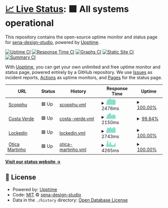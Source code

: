 # [📈 Live Status](https://sena-design-studio.github.io/uptime): <!--live status--> **🟩 All systems operational**

This repository contains the open-source uptime monitor and status page for [sena-design-studio](https://sena-design-studio.github.io/uptime), powered by [Upptime](https://github.com/upptime/upptime).

[![Uptime CI](https://github.com/sena-design-studio/uptime/workflows/Uptime%20CI/badge.svg)](https://github.com/sena-design-studio/uptime/actions?query=workflow%3A%22Uptime+CI%22)
[![Response Time CI](https://github.com/sena-design-studio/uptime/workflows/Response%20Time%20CI/badge.svg)](https://github.com/sena-design-studio/uptime/actions?query=workflow%3A%22Response+Time+CI%22)
[![Graphs CI](https://github.com/sena-design-studio/uptime/workflows/Graphs%20CI/badge.svg)](https://github.com/sena-design-studio/uptime/actions?query=workflow%3A%22Graphs+CI%22)
[![Static Site CI](https://github.com/sena-design-studio/uptime/workflows/Static%20Site%20CI/badge.svg)](https://github.com/sena-design-studio/uptime/actions?query=workflow%3A%22Static+Site+CI%22)
[![Summary CI](https://github.com/sena-design-studio/uptime/workflows/Summary%20CI/badge.svg)](https://github.com/sena-design-studio/uptime/actions?query=workflow%3A%22Summary+CI%22)

With [Upptime](https://upptime.js.org), you can get your own unlimited and free uptime monitor and status page, powered entirely by a GitHub repository. We use [Issues](https://github.com/sena-design-studio/uptime/issues) as incident reports, [Actions](https://github.com/sena-design-studio/uptime/actions) as uptime monitors, and [Pages](https://sena-design-studio.github.io/uptime) for the status page.

<!--start: status pages-->
<!-- This summary is generated by Upptime (https://github.com/upptime/upptime) -->
<!-- Do not edit this manually, your changes will be overwritten -->
<!-- prettier-ignore -->
| URL | Status | History | Response Time | Uptime |
| --- | ------ | ------- | ------------- | ------ |
| <img alt="" src="https://icons.duckduckgo.com/ip3/www.scopphu.com.ico" height="13"> [Scopphu](https://www.scopphu.com) | 🟩 Up | [scopphu.yml](https://github.com/sena-design-studio/uptime/commits/HEAD/history/scopphu.yml) | <details><summary><img alt="Response time graph" src="./graphs/scopphu/response-time-week.png" height="20"> 2476ms</summary><br><a href="https://sena-design-studio.github.io/uptime/history/scopphu"><img alt="Response time 2465" src="https://img.shields.io/endpoint?url=https%3A%2F%2Fraw.githubusercontent.com%2Fsena-design-studio%2Fuptime%2FHEAD%2Fapi%2Fscopphu%2Fresponse-time.json"></a><br><a href="https://sena-design-studio.github.io/uptime/history/scopphu"><img alt="24-hour response time 2139" src="https://img.shields.io/endpoint?url=https%3A%2F%2Fraw.githubusercontent.com%2Fsena-design-studio%2Fuptime%2FHEAD%2Fapi%2Fscopphu%2Fresponse-time-day.json"></a><br><a href="https://sena-design-studio.github.io/uptime/history/scopphu"><img alt="7-day response time 2476" src="https://img.shields.io/endpoint?url=https%3A%2F%2Fraw.githubusercontent.com%2Fsena-design-studio%2Fuptime%2FHEAD%2Fapi%2Fscopphu%2Fresponse-time-week.json"></a><br><a href="https://sena-design-studio.github.io/uptime/history/scopphu"><img alt="30-day response time 2531" src="https://img.shields.io/endpoint?url=https%3A%2F%2Fraw.githubusercontent.com%2Fsena-design-studio%2Fuptime%2FHEAD%2Fapi%2Fscopphu%2Fresponse-time-month.json"></a><br><a href="https://sena-design-studio.github.io/uptime/history/scopphu"><img alt="1-year response time 2693" src="https://img.shields.io/endpoint?url=https%3A%2F%2Fraw.githubusercontent.com%2Fsena-design-studio%2Fuptime%2FHEAD%2Fapi%2Fscopphu%2Fresponse-time-year.json"></a></details> | <details><summary><a href="https://sena-design-studio.github.io/uptime/history/scopphu">100.00%</a></summary><a href="https://sena-design-studio.github.io/uptime/history/scopphu"><img alt="All-time uptime 99.84%" src="https://img.shields.io/endpoint?url=https%3A%2F%2Fraw.githubusercontent.com%2Fsena-design-studio%2Fuptime%2FHEAD%2Fapi%2Fscopphu%2Fuptime.json"></a><br><a href="https://sena-design-studio.github.io/uptime/history/scopphu"><img alt="24-hour uptime 100.00%" src="https://img.shields.io/endpoint?url=https%3A%2F%2Fraw.githubusercontent.com%2Fsena-design-studio%2Fuptime%2FHEAD%2Fapi%2Fscopphu%2Fuptime-day.json"></a><br><a href="https://sena-design-studio.github.io/uptime/history/scopphu"><img alt="7-day uptime 100.00%" src="https://img.shields.io/endpoint?url=https%3A%2F%2Fraw.githubusercontent.com%2Fsena-design-studio%2Fuptime%2FHEAD%2Fapi%2Fscopphu%2Fuptime-week.json"></a><br><a href="https://sena-design-studio.github.io/uptime/history/scopphu"><img alt="30-day uptime 99.90%" src="https://img.shields.io/endpoint?url=https%3A%2F%2Fraw.githubusercontent.com%2Fsena-design-studio%2Fuptime%2FHEAD%2Fapi%2Fscopphu%2Fuptime-month.json"></a><br><a href="https://sena-design-studio.github.io/uptime/history/scopphu"><img alt="1-year uptime 99.79%" src="https://img.shields.io/endpoint?url=https%3A%2F%2Fraw.githubusercontent.com%2Fsena-design-studio%2Fuptime%2FHEAD%2Fapi%2Fscopphu%2Fuptime-year.json"></a></details>
| <img alt="" src="https://icons.duckduckgo.com/ip3/www.costa-verde.com.ico" height="13"> [Costa Verde](https://www.costa-verde.com) | 🟩 Up | [costa-verde.yml](https://github.com/sena-design-studio/uptime/commits/HEAD/history/costa-verde.yml) | <details><summary><img alt="Response time graph" src="./graphs/costa-verde/response-time-week.png" height="20"> 2150ms</summary><br><a href="https://sena-design-studio.github.io/uptime/history/costa-verde"><img alt="Response time 3141" src="https://img.shields.io/endpoint?url=https%3A%2F%2Fraw.githubusercontent.com%2Fsena-design-studio%2Fuptime%2FHEAD%2Fapi%2Fcosta-verde%2Fresponse-time.json"></a><br><a href="https://sena-design-studio.github.io/uptime/history/costa-verde"><img alt="24-hour response time 1612" src="https://img.shields.io/endpoint?url=https%3A%2F%2Fraw.githubusercontent.com%2Fsena-design-studio%2Fuptime%2FHEAD%2Fapi%2Fcosta-verde%2Fresponse-time-day.json"></a><br><a href="https://sena-design-studio.github.io/uptime/history/costa-verde"><img alt="7-day response time 2150" src="https://img.shields.io/endpoint?url=https%3A%2F%2Fraw.githubusercontent.com%2Fsena-design-studio%2Fuptime%2FHEAD%2Fapi%2Fcosta-verde%2Fresponse-time-week.json"></a><br><a href="https://sena-design-studio.github.io/uptime/history/costa-verde"><img alt="30-day response time 2765" src="https://img.shields.io/endpoint?url=https%3A%2F%2Fraw.githubusercontent.com%2Fsena-design-studio%2Fuptime%2FHEAD%2Fapi%2Fcosta-verde%2Fresponse-time-month.json"></a><br><a href="https://sena-design-studio.github.io/uptime/history/costa-verde"><img alt="1-year response time 3191" src="https://img.shields.io/endpoint?url=https%3A%2F%2Fraw.githubusercontent.com%2Fsena-design-studio%2Fuptime%2FHEAD%2Fapi%2Fcosta-verde%2Fresponse-time-year.json"></a></details> | <details><summary><a href="https://sena-design-studio.github.io/uptime/history/costa-verde">99.84%</a></summary><a href="https://sena-design-studio.github.io/uptime/history/costa-verde"><img alt="All-time uptime 99.75%" src="https://img.shields.io/endpoint?url=https%3A%2F%2Fraw.githubusercontent.com%2Fsena-design-studio%2Fuptime%2FHEAD%2Fapi%2Fcosta-verde%2Fuptime.json"></a><br><a href="https://sena-design-studio.github.io/uptime/history/costa-verde"><img alt="24-hour uptime 98.88%" src="https://img.shields.io/endpoint?url=https%3A%2F%2Fraw.githubusercontent.com%2Fsena-design-studio%2Fuptime%2FHEAD%2Fapi%2Fcosta-verde%2Fuptime-day.json"></a><br><a href="https://sena-design-studio.github.io/uptime/history/costa-verde"><img alt="7-day uptime 99.84%" src="https://img.shields.io/endpoint?url=https%3A%2F%2Fraw.githubusercontent.com%2Fsena-design-studio%2Fuptime%2FHEAD%2Fapi%2Fcosta-verde%2Fuptime-week.json"></a><br><a href="https://sena-design-studio.github.io/uptime/history/costa-verde"><img alt="30-day uptime 99.96%" src="https://img.shields.io/endpoint?url=https%3A%2F%2Fraw.githubusercontent.com%2Fsena-design-studio%2Fuptime%2FHEAD%2Fapi%2Fcosta-verde%2Fuptime-month.json"></a><br><a href="https://sena-design-studio.github.io/uptime/history/costa-verde"><img alt="1-year uptime 99.67%" src="https://img.shields.io/endpoint?url=https%3A%2F%2Fraw.githubusercontent.com%2Fsena-design-studio%2Fuptime%2FHEAD%2Fapi%2Fcosta-verde%2Fuptime-year.json"></a></details>
| <img alt="" src="https://icons.duckduckgo.com/ip3/www.lockedin.pt.ico" height="13"> [Lockedin](https://www.lockedin.pt) | 🟩 Up | [lockedin.yml](https://github.com/sena-design-studio/uptime/commits/HEAD/history/lockedin.yml) | <details><summary><img alt="Response time graph" src="./graphs/lockedin/response-time-week.png" height="20"> 2743ms</summary><br><a href="https://sena-design-studio.github.io/uptime/history/lockedin"><img alt="Response time 3377" src="https://img.shields.io/endpoint?url=https%3A%2F%2Fraw.githubusercontent.com%2Fsena-design-studio%2Fuptime%2FHEAD%2Fapi%2Flockedin%2Fresponse-time.json"></a><br><a href="https://sena-design-studio.github.io/uptime/history/lockedin"><img alt="24-hour response time 2436" src="https://img.shields.io/endpoint?url=https%3A%2F%2Fraw.githubusercontent.com%2Fsena-design-studio%2Fuptime%2FHEAD%2Fapi%2Flockedin%2Fresponse-time-day.json"></a><br><a href="https://sena-design-studio.github.io/uptime/history/lockedin"><img alt="7-day response time 2743" src="https://img.shields.io/endpoint?url=https%3A%2F%2Fraw.githubusercontent.com%2Fsena-design-studio%2Fuptime%2FHEAD%2Fapi%2Flockedin%2Fresponse-time-week.json"></a><br><a href="https://sena-design-studio.github.io/uptime/history/lockedin"><img alt="30-day response time 2736" src="https://img.shields.io/endpoint?url=https%3A%2F%2Fraw.githubusercontent.com%2Fsena-design-studio%2Fuptime%2FHEAD%2Fapi%2Flockedin%2Fresponse-time-month.json"></a><br><a href="https://sena-design-studio.github.io/uptime/history/lockedin"><img alt="1-year response time 3483" src="https://img.shields.io/endpoint?url=https%3A%2F%2Fraw.githubusercontent.com%2Fsena-design-studio%2Fuptime%2FHEAD%2Fapi%2Flockedin%2Fresponse-time-year.json"></a></details> | <details><summary><a href="https://sena-design-studio.github.io/uptime/history/lockedin">100.00%</a></summary><a href="https://sena-design-studio.github.io/uptime/history/lockedin"><img alt="All-time uptime 99.68%" src="https://img.shields.io/endpoint?url=https%3A%2F%2Fraw.githubusercontent.com%2Fsena-design-studio%2Fuptime%2FHEAD%2Fapi%2Flockedin%2Fuptime.json"></a><br><a href="https://sena-design-studio.github.io/uptime/history/lockedin"><img alt="24-hour uptime 100.00%" src="https://img.shields.io/endpoint?url=https%3A%2F%2Fraw.githubusercontent.com%2Fsena-design-studio%2Fuptime%2FHEAD%2Fapi%2Flockedin%2Fuptime-day.json"></a><br><a href="https://sena-design-studio.github.io/uptime/history/lockedin"><img alt="7-day uptime 100.00%" src="https://img.shields.io/endpoint?url=https%3A%2F%2Fraw.githubusercontent.com%2Fsena-design-studio%2Fuptime%2FHEAD%2Fapi%2Flockedin%2Fuptime-week.json"></a><br><a href="https://sena-design-studio.github.io/uptime/history/lockedin"><img alt="30-day uptime 99.96%" src="https://img.shields.io/endpoint?url=https%3A%2F%2Fraw.githubusercontent.com%2Fsena-design-studio%2Fuptime%2FHEAD%2Fapi%2Flockedin%2Fuptime-month.json"></a><br><a href="https://sena-design-studio.github.io/uptime/history/lockedin"><img alt="1-year uptime 99.67%" src="https://img.shields.io/endpoint?url=https%3A%2F%2Fraw.githubusercontent.com%2Fsena-design-studio%2Fuptime%2FHEAD%2Fapi%2Flockedin%2Fuptime-year.json"></a></details>
| <img alt="" src="https://icons.duckduckgo.com/ip3/www.oticamartinho.pt.ico" height="13"> [Otica Martinho](https://www.oticamartinho.pt) | 🟩 Up | [otica-martinho.yml](https://github.com/sena-design-studio/uptime/commits/HEAD/history/otica-martinho.yml) | <details><summary><img alt="Response time graph" src="./graphs/otica-martinho/response-time-week.png" height="20"> 4265ms</summary><br><a href="https://sena-design-studio.github.io/uptime/history/otica-martinho"><img alt="Response time 4000" src="https://img.shields.io/endpoint?url=https%3A%2F%2Fraw.githubusercontent.com%2Fsena-design-studio%2Fuptime%2FHEAD%2Fapi%2Fotica-martinho%2Fresponse-time.json"></a><br><a href="https://sena-design-studio.github.io/uptime/history/otica-martinho"><img alt="24-hour response time 5794" src="https://img.shields.io/endpoint?url=https%3A%2F%2Fraw.githubusercontent.com%2Fsena-design-studio%2Fuptime%2FHEAD%2Fapi%2Fotica-martinho%2Fresponse-time-day.json"></a><br><a href="https://sena-design-studio.github.io/uptime/history/otica-martinho"><img alt="7-day response time 4265" src="https://img.shields.io/endpoint?url=https%3A%2F%2Fraw.githubusercontent.com%2Fsena-design-studio%2Fuptime%2FHEAD%2Fapi%2Fotica-martinho%2Fresponse-time-week.json"></a><br><a href="https://sena-design-studio.github.io/uptime/history/otica-martinho"><img alt="30-day response time 3735" src="https://img.shields.io/endpoint?url=https%3A%2F%2Fraw.githubusercontent.com%2Fsena-design-studio%2Fuptime%2FHEAD%2Fapi%2Fotica-martinho%2Fresponse-time-month.json"></a><br><a href="https://sena-design-studio.github.io/uptime/history/otica-martinho"><img alt="1-year response time 4233" src="https://img.shields.io/endpoint?url=https%3A%2F%2Fraw.githubusercontent.com%2Fsena-design-studio%2Fuptime%2FHEAD%2Fapi%2Fotica-martinho%2Fresponse-time-year.json"></a></details> | <details><summary><a href="https://sena-design-studio.github.io/uptime/history/otica-martinho">100.00%</a></summary><a href="https://sena-design-studio.github.io/uptime/history/otica-martinho"><img alt="All-time uptime 94.77%" src="https://img.shields.io/endpoint?url=https%3A%2F%2Fraw.githubusercontent.com%2Fsena-design-studio%2Fuptime%2FHEAD%2Fapi%2Fotica-martinho%2Fuptime.json"></a><br><a href="https://sena-design-studio.github.io/uptime/history/otica-martinho"><img alt="24-hour uptime 100.00%" src="https://img.shields.io/endpoint?url=https%3A%2F%2Fraw.githubusercontent.com%2Fsena-design-studio%2Fuptime%2FHEAD%2Fapi%2Fotica-martinho%2Fuptime-day.json"></a><br><a href="https://sena-design-studio.github.io/uptime/history/otica-martinho"><img alt="7-day uptime 100.00%" src="https://img.shields.io/endpoint?url=https%3A%2F%2Fraw.githubusercontent.com%2Fsena-design-studio%2Fuptime%2FHEAD%2Fapi%2Fotica-martinho%2Fuptime-week.json"></a><br><a href="https://sena-design-studio.github.io/uptime/history/otica-martinho"><img alt="30-day uptime 100.00%" src="https://img.shields.io/endpoint?url=https%3A%2F%2Fraw.githubusercontent.com%2Fsena-design-studio%2Fuptime%2FHEAD%2Fapi%2Fotica-martinho%2Fuptime-month.json"></a><br><a href="https://sena-design-studio.github.io/uptime/history/otica-martinho"><img alt="1-year uptime 95.65%" src="https://img.shields.io/endpoint?url=https%3A%2F%2Fraw.githubusercontent.com%2Fsena-design-studio%2Fuptime%2FHEAD%2Fapi%2Fotica-martinho%2Fuptime-year.json"></a></details>

<!--end: status pages-->

[**Visit our status website →**](https://sena-design-studio.github.io/uptime)

## 📄 License

- Powered by: [Upptime](https://github.com/upptime/upptime)
- Code: [MIT](./LICENSE) © [sena-design-studio](https://sena-design-studio.github.io/uptime)
- Data in the `./history` directory: [Open Database License](https://opendatacommons.org/licenses/odbl/1-0/)
